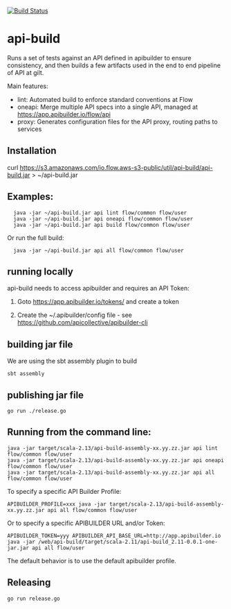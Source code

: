 [![Build Status](https://travis-ci.org/flowcommerce/api-build.png?branch=main)](https://travis-ci.org/flowcommerce/api-build)

# api-build

Runs a set of tests against an API defined in apibuilder to ensure
consistency, and then builds a few artifacts used in the end to end
pipeline of API at gilt.

Main features:

  - lint: Automated build to enforce standard conventions at Flow
  - oneapi: Merge multiple API specs into a single API, managed at https://app.apibuilder.io/flow/api
  - proxy: Generates configuration files for the API proxy, routing paths to services

## Installation

  curl https://s3.amazonaws.com/io.flow.aws-s3-public/util/api-build/api-build.jar > ~/api-build.jar

## Examples:

```
  java -jar ~/api-build.jar api lint flow/common flow/user
  java -jar ~/api-build.jar api oneapi flow/common flow/user
  java -jar ~/api-build.jar api build flow/common flow/user
```

Or run the full build:

```
  java -jar ~/api-build.jar api all flow/common flow/user
```

## running locally

api-build needs to access apibuilder and requires an API Token:

  1. Goto https://app.apibuilder.io/tokens/ and create a token

  2. Create the ~/.apibuilder/config file - see https://github.com/apicollective/apibuilder-cli


## building jar file

We are using the sbt assembly plugin to build

    sbt assembly

## publishing jar file

    go run ./release.go

## Running from the command line:

    java -jar target/scala-2.13/api-build-assembly-xx.yy.zz.jar api lint flow/common flow/user
    java -jar target/scala-2.13/api-build-assembly-xx.yy.zz.jar api oneapi flow/common flow/user
    java -jar target/scala-2.13/api-build-assembly-xx.yy.zz.jar api all flow/common flow/user

To specify a specific API Builder Profile:

    APIBUILDER_PROFILE=xxx java -jar target/scala-2.13/api-build-assembly-xx.yy.zz.jar api all flow/common flow/user

Or to specify a specific APIBUILDER URL and/or Token:

    APIBUILDER_TOKEN=yyy APIBUILDER_API_BASE_URL=http://app.apibuilder.io java -jar /web/api-build/target/scala-2.11/api-build_2.11-0.0.1-one-jar.jar api all flow/user

The default behavior is to use the default apibuilder profile.

## Releasing

    go run release.go
